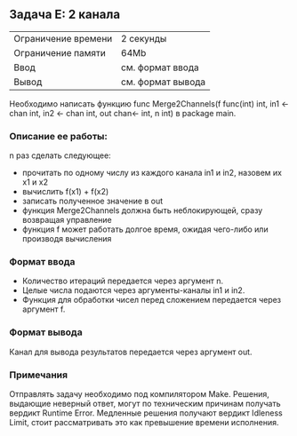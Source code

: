 ## Задача E: 2 канала

|                   |                 |
| :---------------- | :-------------- |
|Ограничение времени|2 секунды        |
|Ограничение памяти |64Mb             |
|Ввод               |см. формат ввода  |
|Вывод              |см. формат вывода |

Необходимо написать функцию func Merge2Channels(f func(int) int, in1 <-chan int, in2 <- chan int, out chan<- int, n int) в package main.

### Описание ее работы:

n раз сделать следующее:

- прочитать по одному числу из каждого канала in1 и in2, назовем их x1 и x2
- вычислить f(x1) + f(x2)
- записать полученное значение в out
- функция Merge2Channels должна быть неблокирующей, сразу возвращая управление
- функция f может работать долгое время, ожидая чего-либо или производя вычисления

### Формат ввода

- Количество итераций передается через аргумент n.
- Целые числа подаются через аргументы-каналы in1 и in2.
- Функция для обработки чисел перед сложением передается через аргумент f.

### Формат вывода

Канал для вывода результатов передается через аргумент out.

### Примечания

Отправлять задачу необходимо под компилятором Make. Решения, выдающие неверный ответ, могут по техническим причинам получать вердикт Runtime Error. Медленные решения получают вердикт Idleness Limit, стоит рассматривать это как превышение времени исполнения.
